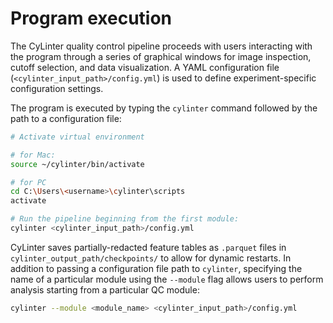 # Program execution

The CyLinter quality control pipeline proceeds with users interacting with the program through a series of graphical windows for image inspection, cutoff selection, and data visualization. A YAML configuration file (`<cylinter_input_path>/config.yml`) is used to define experiment-specific configuration settings.

The program is executed by typing the `cylinter` command followed by the path to a configuration file:  

``` bash
# Activate virtual environment

# for Mac:
source ~/cylinter/bin/activate

# for PC
cd C:\Users\<username>\cylinter\scripts
activate

# Run the pipeline beginning from the first module:
cylinter <cylinter_input_path>/config.yml
```

CyLinter saves partially-redacted feature tables as `.parquet` files in `cylinter_output_path/checkpoints/` to allow for dynamic restarts. In addition to passing a configuration file path to `cylinter`, specifying the name of a particular module using the `--module` flag allows users to perform analysis starting from a particular QC module:

``` bash
cylinter --module <module_name> <cylinter_input_path>/config.yml
```
